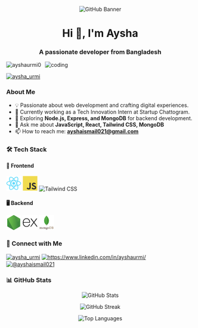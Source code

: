 <p align="center">
  <img src="https://i.ibb.co.com/fdxs2mKj/Black-and-Yellow-Web-Developer-Linked-In-Banner.png" alt="GitHub Banner">
</p>


<h1 align="center">Hi 👋, I'm Aysha</h1>
<h3 align="center">A passionate developer from Bangladesh</h3>
<img align="right" alt="coding" width="400" src="https://user-images.githubusercontent.com/74038190/212749695-a6817c5a-a794-462b-afca-1b5ce7dd5e63.gif">

<p align="left"> <img src="https://komarev.com/ghpvc/?username=ayshaurmi0&label=Profile%20views&color=0e75b6&style=flat" alt="ayshaurmi0" /> </p>

<p align="left"> <a href="https://twitter.com/aysha_urmi" target="blank"><img src="https://img.shields.io/twitter/follow/aysha_urmi?logo=twitter&style=for-the-badge" alt="aysha_urmi" /></a> </p>

### About Me  
- 💡 Passionate about web development and crafting digital experiences.  
- 🔭 Currently working as a Tech Innovation Intern at Startup Chattogram.  
- 🌱 Exploring **Node.js, Express, and MongoDB** for backend development.  
- 💬 Ask me about **JavaScript, React, Tailwind CSS, MongoDB**  
- 📫 How to reach me: **ayshaismail021@gmail.com**  




### 🛠️ Tech Stack

#### 🚀 Frontend
<p>
  <img src="https://raw.githubusercontent.com/devicons/devicon/master/icons/react/react-original.svg" alt="React" width="40" height="40"/>
  <img src="https://raw.githubusercontent.com/devicons/devicon/master/icons/javascript/javascript-original.svg" alt="JavaScript" width="40" height="40"/>
  <img src="https://www.vectorlogo.zone/logos/tailwindcss/tailwindcss-icon.svg" alt="Tailwind CSS" width="40" height="40"/>
</p>

#### 🖥️ Backend
<p>
  <img src="https://raw.githubusercontent.com/devicons/devicon/master/icons/nodejs/nodejs-original.svg" alt="Node.js" width="40" height="40"/>
  <img src="https://raw.githubusercontent.com/devicons/devicon/master/icons/express/express-original.svg" alt="Express.js" width="40" height="40"/>
  <img src="https://raw.githubusercontent.com/devicons/devicon/master/icons/mongodb/mongodb-original-wordmark.svg" alt="MongoDB" width="40" height="40"/>
</p>

### 📢 Connect with Me  
<p>
<a href="https://twitter.com/aysha_urmi" target="blank"><img align="center" src="https://raw.githubusercontent.com/rahuldkjain/github-profile-readme-generator/master/src/images/icons/Social/twitter.svg" alt="aysha_urmi" height="30" width="40" /></a>
<a href="https://linkedin.com/in/https://www.linkedin.com/in/ayshaurmi/" target="blank"><img align="center" src="https://raw.githubusercontent.com/rahuldkjain/github-profile-readme-generator/master/src/images/icons/Social/linked-in-alt.svg" alt="https://www.linkedin.com/in/ayshaurmi/" height="30" width="40" /></a>
<a href="https://medium.com/@ayshaismail021" target="blank"><img align="center" src="https://raw.githubusercontent.com/rahuldkjain/github-profile-readme-generator/master/src/images/icons/Social/medium.svg" alt="@ayshaismail021" height="30" width="40" /></a>
</p>


### 📊 GitHub Stats  
<p align="center">
  <img src="https://github-readme-stats.vercel.app/api?username=ayshaurmi0&show_icons=true&locale=en" alt="GitHub Stats" />
</p>

<p align="center">
  <img src="https://github-readme-streak-stats.herokuapp.com/?user=ayshaurmi0&theme=tokyonight" alt="GitHub Streak" />
</p>


<p align="center">
  <img src="https://github-readme-stats.vercel.app/api/top-langs/?username=ayshaurmi0&layout=compact" alt="Top Languages" />
</p>


